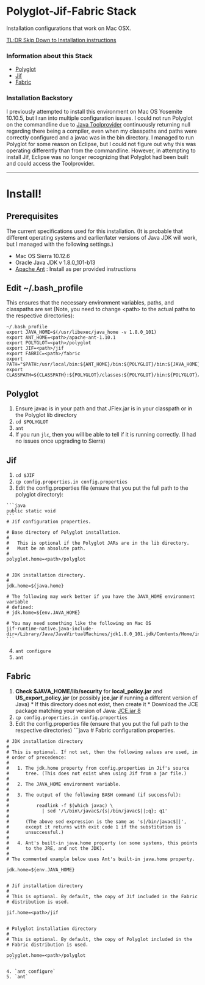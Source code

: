 # Polyglot-Jif-Fabric Stack
Installation configurations that work on Mac OSX. 

[TL;DR Skip Down to Installation instructions](https://github.com/K33TY/Polyglot-Jif-Fabric-Stack/blob/master/README.md#prerequisites)

### Information about this Stack

 * [Polyglot](https://www.cs.cornell.edu/projects/polyglot/)
 * [Jif](https://www.cs.cornell.edu/jif/)
 * [Fabric](https://www.cs.cornell.edu/projects/fabric/)

### Installation Backstory

I previously attempted to install this environment on Mac OS Yosemite 10.10.5, but I ran into multiple configuration issues. I could not run Polyglot on the commandline due to [Java Toolprovider](https://docs.oracle.com/javase/7/docs/api/javax/tools/ToolProvider.html) continuously returning null regarding there being a compiler, even when my classpaths and paths were correctly configured and a javac was in the bin directory. I managed to run Polyglot for some reason on Eclipse, but I could not figure out why this was operating differently than from the commandline. However, in attempting to install Jif, Eclipse was no longer recognizing that Polyglot had been built and could access the Toolprovider. 

---

# Install!

## Prerequisites

The current specifications used for this installation. (It is probable that different operating systems and earlier/later versions of Java JDK will work, but I managed with the following settings.)

* Mac OS Sierra 10.12.6
* Oracle Java JDK v 1.8.0_101-b13
* [Apache Ant](http://ant.apache.org/) : Install as per provided instructions

## Edit ~/.bash_profile

This ensures that the necessary environment variables, paths, and classpaths are set (Note, you need to change \<path\> to the actual paths to the respective directories):

```
~/.bash_profile 
export JAVA_HOME=$(/usr/libexec/java_home -v 1.8.0_101)
export ANT_HOME=<path>/apache-ant-1.10.1
export POLYGLOT=<path>/polyglot
export JIF=<path>/jif
export FABRIC=<path>/fabric
export PATH="$PATH:/usr/local/bin:${ANT_HOME}/bin:${POLYGLOT}/bin:${JAVA_HOME}/bin"
export CLASSPATH=${CLASSPATH}:${POLYGLOT}/classes:${POLYGLOT}/bin:${POLYGLOT}/lib/java_cup.jar:${POLYGLOT}/lib/polyglot.jar:${POLYGLOT}/lib/jflex.jar:${JAVA_HOME}
```

## Polyglot

  1. Ensure javac is in your path and that JFlex.jar is in your classpath or in the Polyglot lib directory
  2. `cd $POLYGLOT`
  3. `ant`
  4. If you run `jlc`, then you will be able to tell if it is running correctly. (I had no issues once upgrading to Sierra)

## Jif

  1. `cd $JIF`
  2. `cp config.properties.in config.properties`
  3. Edit the config.properties file (ensure that you put the full path to the polyglot directory):
      
    ```java
    public static void 
    ```
    # Jif configuration properties.

    # Base directory of Polyglot installation.
    #
    #   This is optional if the Polyglot JARs are in the lib directory.
    #   Must be an absolute path.
    #
    polyglot.home=<path>/polyglot


    # JDK installation directory.
    #
    jdk.home=${java.home} 

    # The following may work better if you have the JAVA_HOME environment variable
    # defined:
    # jdk.home=${env.JAVA_HOME}

    # You may need something like the following on Mac OS
    jif-runtime-native.java-include-dir=/Library/Java/JavaVirtualMachines/jdk1.8.0_101.jdk/Contents/Home/include/darwin
    ```
      
  4. `ant configure`
  5. `ant`

## Fabric

  1. **Check $JAVA_HOME/lib/security** for **local_policy.jar** and **US_export_policy.jar** (or possibly **jce.jar** if running a different version of Java)
    * If this directory does not exist, then create it
    * Download the JCE package matching your version of Java: [JCE.jar 8](http://www.oracle.com/technetwork/java/javase/downloads/jce8-download-2133166.html)
  2. `cp config.properties.in config.properties`
  3. Edit the config.properties file (ensure that you put the full path to the respective directories)
    ```java
    # Fabric configuration properties.


    # JDK installation directory
    #
    # This is optional. If not set, then the following values are used, in
    # order of precedence:
    #
    #   1. The jdk.home property from config.properties in Jif's source
    #      tree. (This does not exist when using Jif from a jar file.)
    #
    #   2. The JAVA_HOME environment variable.
    #
    #   3. The output of the following BASH command (if successful):
    #
    #          readlink -f $(which javac) \
    #            | sed '/\/bin\/javac$/{s|/bin/javac$||;q}; q1'
    #
    #      (The above sed expression is the same as 's|/bin/javac$||',
    #      except it returns with exit code 1 if the substitution is
    #      unsuccessful.)
    #
    #   4. Ant's built-in java.home property (on some systems, this points
    #      to the JRE, and not the JDK).
    #
    # The commented example below uses Ant's built-in java.home property.

    jdk.home=${env.JAVA_HOME}


    # Jif installation directory
    #
    # This is optional. By default, the copy of Jif included in the Fabric
    # distribution is used.

    jif.home=<path>/jif


    # Polyglot installation directory
    #
    # This is optional. By default, the copy of Polyglot included in the
    # Fabric distribution is used.

    polyglot.home=<path>/polyglot
     ```
     
    4. `ant configure`
    5. `ant`
  
